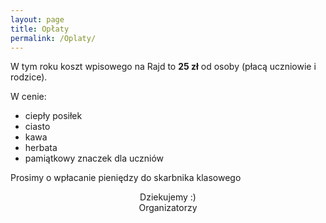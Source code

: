 ```yaml
---
layout: page
title: Opłaty
permalink: /Oplaty/
---
```


W tym roku koszt wpisowego na Rajd to **25 zł** od osoby (płacą uczniowie i rodzice).

W cenie: 
 - ciepły posiłek 
 - ciasto
 - kawa
 - herbata 
 - pamiątkowy znaczek dla uczniów

Prosimy o wpłacanie pieniędzy do skarbnika klasowego


<div style="text-align: center"> Dziekujemy :) </div>
<div style="text-align: center">
Organizatorzy
 </div>
